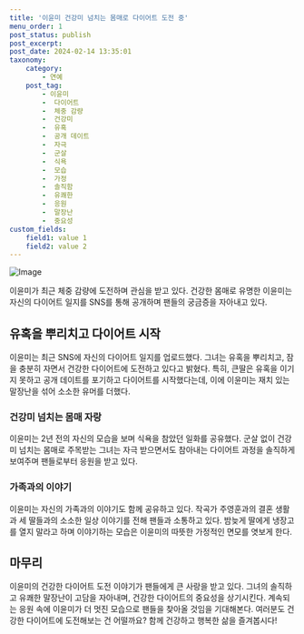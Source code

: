 ```yaml
---
title: '이윤미 건강미 넘치는 몸매로 다이어트 도전 중'
menu_order: 1
post_status: publish
post_excerpt: 
post_date: 2024-02-14 13:35:01
taxonomy:
    category:
        - 연예
    post_tag:
        - 이윤미
        -  다이어트
        -  체중 감량
        -  건강미
        -  유혹
        -  공개 데이트
        -  자극
        -  군살
        -  식욕
        -  모습
        -  가정
        -  솔직함
        -  유쾌한
        -  응원
        -  말장난
        -  중요성
custom_fields:
    field1: value 1
    field2: value 2
---
```


![Image](https://mimgnews.pstatic.net/image/076/2024/02/14/2024021501000889400118891_20240214090210690.jpg?type=w540)

이윤미가 최근 체중 감량에 도전하며 관심을 받고 있다. 건강한 몸매로 유명한 이윤미는 자신의 다이어트 일지를 SNS를 통해 공개하며 팬들의 궁금증을 자아내고 있다.
## 유혹을 뿌리치고 다이어트 시작
이윤미는 최근 SNS에 자신의 다이어트 일지를 업로드했다. 그녀는 유혹을 뿌리치고, 잠을 충분히 자면서 건강한 다이어트에 도전하고 있다고 밝혔다. 특히, 큰딸은 유혹을 이기지 못하고 공개 데이트를 포기하고 다이어트를 시작했다는데, 이에 이윤미는 재치 있는 말장난을 섞어 소소한 유머를 더했다.
### 건강미 넘치는 몸매 자랑
이윤미는 2년 전의 자신의 모습을 보며 식욕을 참았던 일화를 공유했다. 군살 없이 건강미 넘치는 몸매로 주목받는 그녀는 자극 받으면서도 참아내는 다이어트 과정을 솔직하게 보여주며 팬들로부터 응원을 받고 있다.
### 가족과의 이야기
이윤미는 자신의 가족과의 이야기도 함께 공유하고 있다. 작곡가 주영훈과의 결혼 생활과 세 딸들과의 소소한 일상 이야기를 전해 팬들과 소통하고 있다. 밤늦게 딸에게 냉장고를 열지 말라고 하며 이야기하는 모습은 이윤미의 따뜻한 가정적인 면모를 엿보게 한다.
## 마무리
이윤미의 건강한 다이어트 도전 이야기가 팬들에게 큰 사랑을 받고 있다. 그녀의 솔직하고 유쾌한 말장난이 고담을 자아내며, 건강한 다이어트의 중요성을 상기시킨다. 계속되는 응원 속에 이윤미가 더 멋진 모습으로 팬들을 찾아올 것임을 기대해본다. 여러분도 건강한 다이어트에 도전해보는 건 어떨까요? 함께 건강하고 행복한 삶을 즐겨봅시다!
